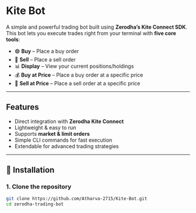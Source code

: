 # Kite Bot

A simple and powerful trading bot built using **Zerodha’s Kite Connect SDK**.  
This bot lets you execute trades right from your terminal with **five core tools**:

- 🟢 **Buy** – Place a buy order  
- 🔴 **Sell** – Place a sell order  
- 📊 **Display** – View your current positions/holdings  
- 💰 **Buy at Price** – Place a buy order at a specific price  
- 💸 **Sell at Price** – Place a sell order at a specific price  

---

##  Features

-  Direct integration with **Zerodha Kite Connect**  
-  Lightweight & easy to run  
-  Supports **market & limit orders**  
-  Simple CLI commands for fast execution  
-  Extendable for advanced trading strategies  

---

## 🔧 Installation

### 1. Clone the repository
```bash
git clone https://github.com/Atharva-2715/Kite-Bot.git
cd zerodha-trading-bot


